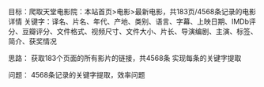 目标：爬取天堂电影院：本站首页>电影>最新电影，共183页/4568条记录的电影详情
关键字：译名、片名、年代、产地、类别、语言、字幕、上映日期、IMDb评分、豆瓣评分、文件格式、视频尺寸、文件大小、片长、导演编剧、主演、标签、简介、获奖情况

思路：
    获取183个页面的所有影片的链接，共4568条
    实现每条的关键字提取

问题：
    4568条记录的关键字提取，效率问题
